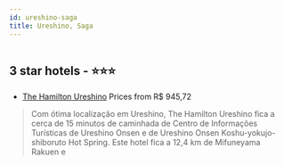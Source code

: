 ```yaml
---
id: ureshino-saga
title: Ureshino, Saga
---
```


<center><img src="https://i.travelapi.com/hotels/15000000/14620000/14613400/14613376/b86c0e73_z.jpg" alt="" /></center>


##  3 star hotels - ⭐️⭐️⭐️

-    [The Hamilton Ureshino](https://us.hurb.com/hotels/ureshino/the-hamilton-ureshino-HT-F2CE?cmp=18055) Prices from R$ 945,72
   > Com ótima localização em Ureshino, The Hamilton Ureshino fica a cerca de 15 minutos de caminhada de Centro de Informações Turísticas de Ureshino Onsen e de Ureshino Onsen Koshu-yokujo-shiboruto Hot Spring.  Este hotel fica a 12,4 km de Mifuneyama Rakuen e
